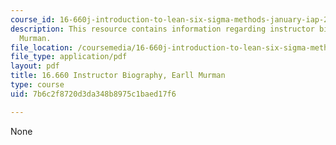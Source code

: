 ```yaml
---
course_id: 16-660j-introduction-to-lean-six-sigma-methods-january-iap-2012
description: This resource contains information regarding instructor biography, Earll
  Murman.
file_location: /coursemedia/16-660j-introduction-to-lean-six-sigma-methods-january-iap-2012/7b6c2f8720d3da348b8975c1baed17f6_MIT16_660JIAP12_murman.pdf
file_type: application/pdf
layout: pdf
title: 16.660 Instructor Biography, Earll Murman
type: course
uid: 7b6c2f8720d3da348b8975c1baed17f6

---
```

None
